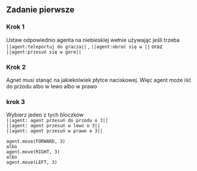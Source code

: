 
## Zadanie pierwsze
### Krok 1
Ustaw odpowiednio agenta na niebieskiej wełnie używając jeśli trzeba ``||agent:teleportuj do gracza||`` ,
``||agent:obróć się w ||`` oraz  ``||agent:przesuń się w góre||``
### Krok 2
Agnet musi stanąć na jakiekolwiek płytce naciskowej. Więc agent może iść
do przodu albo w lewo albo w prawo 

### krok 3
Wybierz jeden z tych bloczków<br> ``||agent: agent przesuń do przodu o 3||``<br>
``||agent: agent przesuń w lewo o 3||`` <br> ``||agent: agent przesuń w prawo o 3||``
```blocks
agent.move(FORWARD, 3)
albo
agent.move(RIGHT, 3)
albo
agent.move(LEFT, 3)

```
